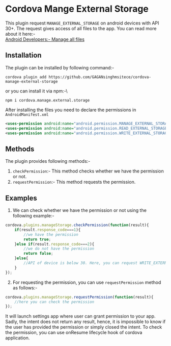 # Cordova Mange External Storage
This plugin request `MANAGE_EXTERNAL_STORAGE` on android devices with API 30+. The request gives access of all files to the app. You can read more about it here:-\
[Android Developers:- Manage all files](https://developer.android.com/training/data-storage/manage-all-files)

## Installation
The plugin can be installed by following command:-

```
cordova plugin add https://github.com/GAGANsinghmsitece/cordova-manage-external-storage
```

or you can install it via npm:-\
```
npm i cordova.manage.external.storage
```

After installing the files you need to declare the permissions in `AndroidManifest.xml`
```xml
<uses-permission android:name="android.permission.MANAGE_EXTERNAL_STORAGE" />
<uses-permission android:name="android.permission.READ_EXTERNAL_STORAGE" />
<uses-permission android:name="android.permission.WRITE_EXTERNAL_STORAGE" />
```

## Methods
The plugin provides following methods:-
1. `checkPermission`:- This method checks whether we have the permission or not.
2. `requestPermission`:- This method requests the permission.

## Examples
1. We can check whether we have the permission or not using the following example:-
```javascript
cordova.plugins.manageStorage.checkPermission(function(result){
    if(result.response_code===1){
        //we have the permission
        return true;
    }else if(result.response_code===2){
        //we do not have the permission
        return false;
    }else{
        //API of device is below 30. Here, you can request WRITE_EXTERNAL_STORAGE permission here using cordova-plugin-android-permissions
    }
});
```
2. For requesting the permission, you can use `requestPermission` method as follows:-
```javascript
cordova.plugins.manageStorage.requestPermission(function(result){
    //here you can check the permission
});
```
It will launch settings app where user can grant permission to your app. Sadly, the intent does not return any result, hence, it is impossible to know if the user has provided the permission or simply closed the intent. To check the permission, you can use onResume lifecycle hook of cordova application.
